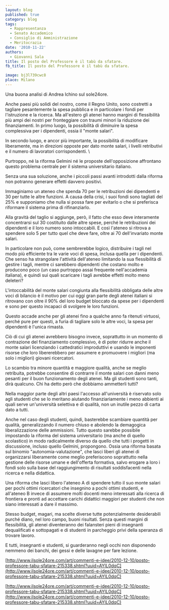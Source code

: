 ```yaml
---
layout: blog
published: true
category: blog
tags:
  - Rappresentanza
  - Senato Accademico
  - Consiglio di Amministrazione
  - Meritocrazia
date: '2010-11-22'
authors:
  - Giovanni Sala
title: Il posto del Professore è il tabù da sfatare.
fb_title: Il posto del Professore è il tabù da sfatare.

image: bj3l739cwc8
place: Milano
---
```


Una buona analisi di Andrea Ichino sul sole24ore.

Anche paesi più solidi del nostro, come il Regno Unito, sono costretti a tagliare pesantemente la spesa pubblica e in particolare i fondi per l'istruzione e la ricerca. Ma all'estero gli atenei hanno margini di flessibilità più ampi dei nostri per fronteggiare con traumi minori la riduzione dei finanziamenti. In primo luogo, la possibilità di diminuire la spesa complessiva per i dipendenti, ossia il "monte salari".

In secondo luogo, e ancor più importante, la possibilità di modificare liberamente, ma in direzioni opposte per dato monte salari, i livelli retributivi e il numero di lavoratori corrispondenti. \

Purtroppo, né la riforma Gelmini né le proposte dell'opposizione affrontano questo problema centrale per il sistema universitario italiano.

Senza una sua soluzione, anche i piccoli passi avanti introdotti dalla riforma non potranno generare effetti davvero positivi.

Immaginiamo un ateneo che spenda 70 per le retribuzioni dei dipendenti e 30 per tutte le altre funzioni. A causa della crisi, i suoi fondi sono tagliati del 25% e supponiamo che nulla si possa fare per evitarlo o che si preferisca riformare il sistema prima di rifinanziarlo.

Alla gravità del taglio si aggiunge, però, il fatto che esso deve interamente concentrarsi sul 30 costituito dalle altre spese, perché le retribuzioni dei dipendenti e il loro numero sono intoccabili. E così l'ateneo si ritrova a spendere solo 5 per tutto quel che deve fare, oltre ai 70 dell'invariato monte salari.

In particolare non può, come sembrerebbe logico, distribuire i tagli nel modo più efficiente tra le varie voci di spesa, inclusa quella per i dipendenti. Che senso ha strangolare l'attività dell'ateneo limitando la sua flessibilità di gestire i tagli, mentre ci sarebbero dipendenti che costano molto e producono poco (un caso purtroppo assai frequente nell'accademia italiana), e quindi sui quali scaricare i tagli avrebbe effetti molto meno deleteri?

L'intoccabilità del monte salari congiunta alla flessibilità obbligata delle altre voci di bilancio è il motivo per cui oggi gran parte degli atenei italiani si ritrovano con oltre il 90% del loro budget bloccato da spese per i dipendenti e sono per questo incapaci di svolgere le loro funzioni.

Questo accade anche per gli atenei fino a qualche anno fa ritenuti virtuosi, perché pure per questi, a furia di tagliare solo le altre voci, la spesa per dipendenti è l'unica rimasta.

Ciò di cui gli atenei avrebbero bisogno invece, soprattutto in un momento di contrazione del finanziamento complessivo, è di poter ridurre anche il monte salari licenziando i cattedratici improduttivi e usando le imponenti risorse che loro libererebbero per assumere e promuovere i migliori (ma solo i migliori) giovani ricercatori.

Lo scambio tra minore quantità e maggiore qualità, anche se meglio retribuita, potrebbe consentire di contrarre il monte salari con danni meno pesanti per il buon funzionamento degli atenei. Ma gli studenti sono tanti, dirà qualcuno. Chi ha detto però che dobbiamo ammetterli tutti?

Nella maggior parte degli altri paesi l'accesso all'università è riservato solo agli studenti che se lo meritano aiutando finanziariamente i meno abbienti ai quali serve un'università selettiva e di qualità, non un inutile pezzo di carta dato a tutti.

Anche nel caso degli studenti, quindi, basterebbe scambiare quantità per qualità, generalizzando il numero chiuso e abolendo la demagogica liberalizzazione delle ammissioni. Tutto questo sarebbe possibile impostando la riforma del sistema universitario (ma anche di quello scolastico) in modo radicalmente diverso da quello che tutti i progetti in discussione, incluso quello Gelmini, propongono. Ossia una riforma basata sul binomio "autonomia-valutazione", che lasci liberi gli atenei di organizzarsi liberamente come meglio preferiscono soprattutto nella gestione delle risorse umane e dell'offerta formativa, salvo erogare a loro i fondi solo sulla base del raggiungimento di risultati soddisfacenti nella ricerca e nella didattica.

Una riforma che lasci libero l'ateneo A di spendere tutto il suo monte salari per pochi ottimi ricercatori che insegnino a pochi ottimi studenti, e all'ateneo B invece di assumere molti docenti meno interessati alla ricerca di frontiera e pronti ad accettare carichi didattici maggiori per studenti che non siano interessati a dare il massimo.

Stesso budget, magari, ma scelte diverse tutte potenzialmente desiderabili purché diano, nel loro campo, buoni risultati. Senza questi margini di flessibilità, gli atenei diventeranno dei falansteri pieni di insegnanti dequalificati e sottopagati e di studenti in parcheggio privi della speranza di trovare lavoro.

E tutti, insegnanti e studenti, si guarderanno negli occhi non disponendo nemmeno dei banchi, dei gessi e delle lavagne per fare lezione.

[http://www.ilsole24ore.com/art/commenti-e-idee/2010-12-10/posto-professore-tabu-sfatare-215338.shtml?uuid=AYlL0dqC](http://www.ilsole24ore.com/art/commenti-e-idee/2010-12-10/posto-professore-tabu-sfatare-215338.shtml?uuid=AYlL0dqC)  

[http://www.ilsole24ore.com/art/commenti-e-idee/2010-12-10/posto-professore-tabu-sfatare-215338.shtml?uuid=AYlL0dqC](http://www.ilsole24ore.com/art/commenti-e-idee/2010-12-10/posto-professore-tabu-sfatare-215338.shtml?uuid=AYlL0dqC)
